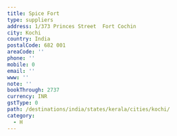 ```yaml
---
title: Spice Fort
type: suppliers
address: 1/373 Princes Street  Fort Cochin
city: Kochi
country: India
postalCode: 682 001
areaCode: ''
phone: ''
mobile: 0
email: ''
www: ''
note: ''
bookThrough: 2737
currency: INR
gstType: 0
path: /destinations/india/states/kerala/cities/kochi/
category:
  - H
---
```


